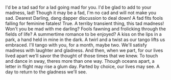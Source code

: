 I'd be a tad sad for a lad going mad for you.
 I'd be glad to add to your madness, lad! 
 Though it may be a fad, I'm no cad and will not make you sad.
Dearest Darling, dang dapper discussion to deal down! 
A fad fits fools falling for feminine fatales!
 True. A terriby transient thing, this tad madness!
Won't you be mad with me darling?
Fools fawning and frolicking through the fields of life?
A summertime romance to be enjoyed? 
A kiss on the lips in a park, a hand held in mine in the dark.
A twirl and a twist as our tango lifts us embraced.
 I'll tango with you, for a month, maybe two.
 We'll satisfy madness with laughter and gladness. 
 And then, when we part, for our lives lived apart
 we'll savor the thought of those times that we knew.
To touch and dance in sway, theres more than one way.
Though oceans apart, a letter in flight may rise a glum day.
Parted by choice, our lives may see. 
A day to return to the gladness we'll see.